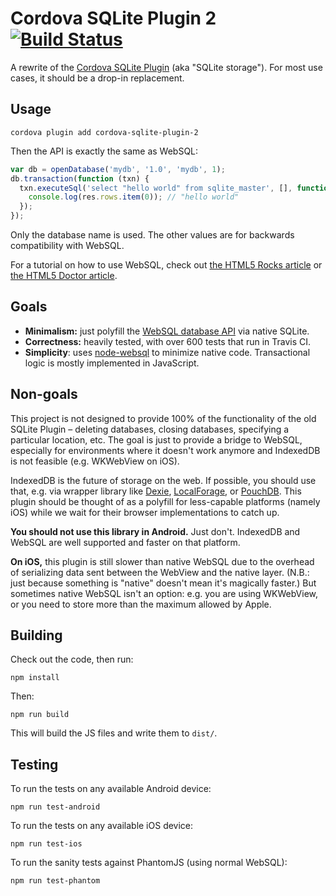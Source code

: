 Cordova SQLite Plugin 2 [![Build Status](https://travis-ci.org/nolanlawson/sqlite-plugin-2.svg?branch=master)](https://travis-ci.org/nolanlawson/sqlite-plugin-2)
=====

A rewrite of the [Cordova SQLite Plugin](https://github.com/litehelpers/Cordova-sqlite-storage) (aka "SQLite storage"). For most use cases, it should be a drop-in replacement.

Usage
----

    cordova plugin add cordova-sqlite-plugin-2

Then the API is exactly the same as WebSQL:

```js
var db = openDatabase('mydb', '1.0', 'mydb', 1);
db.transaction(function (txn) {
  txn.executeSql('select "hello world" from sqlite_master', [], function (tx, res) {
    console.log(res.rows.item(0)); // "hello world"
  });
});
```

Only the database name is used. The other values are for backwards compatibility with WebSQL.

For a tutorial on how to use WebSQL, check out [the HTML5 Rocks article](http://www.html5rocks.com/en/tutorials/webdatabase/todo/) or [the HTML5 Doctor article](http://html5doctor.com/introducing-web-sql-databases/).

Goals
---

- **Minimalism:** just polyfill the [WebSQL database API](http://www.w3.org/TR/webdatabase/) via native SQLite.
- **Correctness:** heavily tested, with over 600 tests that run in Travis CI.
- **Simplicity**: uses [node-websql](https://github.com/nolanlawson/node-websql) to minimize native code. Transactional logic is mostly implemented in JavaScript.

Non-goals
---

This project is not designed to provide 100% of the functionality of the old SQLite Plugin – deleting databases, closing databases, specifying a particular location, etc. The goal is just to provide a bridge to WebSQL, especially for environments where it doesn't work anymore and IndexedDB is not feasible (e.g. WKWebView on iOS).

IndexedDB is the future of storage on the web. If possible, you should use that, e.g. via wrapper library like [Dexie](http://dexie.org/), [LocalForage](https://github.com/mozilla/localForage), or [PouchDB](http://pouchdb.com/). This plugin should be thought of as a polyfill for less-capable platforms (namely iOS) while we wait for their browser implementations to catch up.

**You should not use this library in Android.** Just don't. IndexedDB and WebSQL are well supported and faster on that platform.

**On iOS,** this plugin is still slower than native WebSQL due to the overhead of serializing data sent between the WebView and the native layer. (N.B.: just because something is "native" doesn't mean it's magically faster.) But sometimes native WebSQL isn't an option: e.g. you are using WKWebView, or you need to store more than the maximum allowed by Apple.

Building
---

Check out the code, then run:

    npm install

Then:

    npm run build

This will build the JS files and write them to `dist/`.

Testing
----

To run the tests on any available Android device:

    npm run test-android

To run the tests on any available iOS device:

    npm run test-ios

To run the sanity tests against PhantomJS (using normal WebSQL):

    npm run test-phantom
